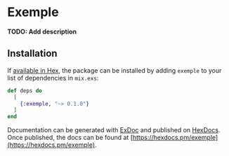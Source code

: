 # Exemple

**TODO: Add description**

## Installation

If [available in Hex](https://hex.pm/docs/publish), the package can be installed
by adding `exemple` to your list of dependencies in `mix.exs`:

```elixir
def deps do
  [
    {:exemple, "~> 0.1.0"}
  ]
end
```

Documentation can be generated with [ExDoc](https://github.com/elixir-lang/ex_doc)
and published on [HexDocs](https://hexdocs.pm). Once published, the docs can
be found at [https://hexdocs.pm/exemple](https://hexdocs.pm/exemple).

